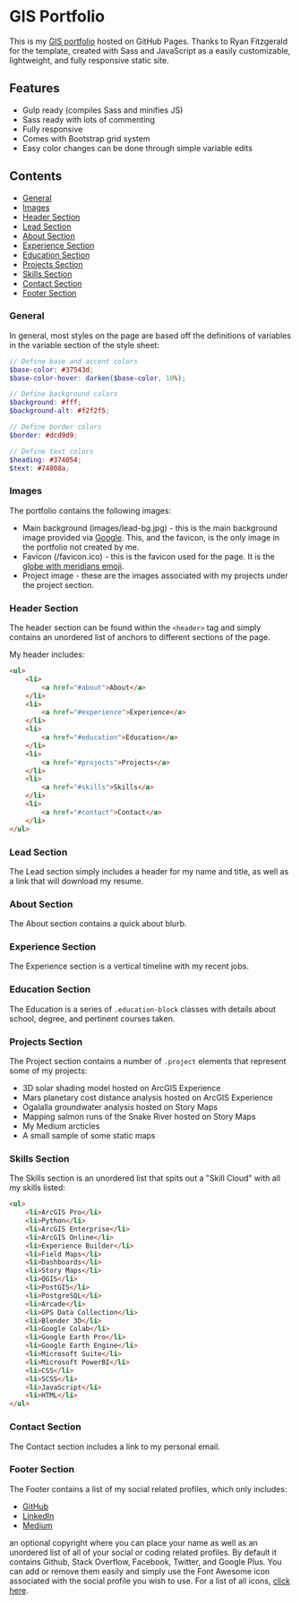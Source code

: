 # GIS Portfolio

This is my [GIS portfolio](https://colinstiles.github.io/gis-portfolio) hosted on GitHub Pages. Thanks to Ryan Fitzgerald for the template, created with Sass and JavaScript as a easily customizable, lightweight, and fully responsive static site.


## Features

* Gulp ready (compiles Sass and minifies JS)
* Sass ready with lots of commenting
* Fully responsive
* Comes with Bootstrap grid system
* Easy color changes can be done through simple variable edits

## Contents

- [General](#general)
- [Images](#images)
- [Header Section](#header-section)
- [Lead Section](#lead-section)
- [About Section](#about-section)
- [Experience Section](#experience-section)
- [Education Section](#education-section)
- [Projects Section](#projects-section)
- [Skills Section](#skills-section)
- [Contact Section](#contact-section)
- [Footer Section](#footer-section)

### General

In general, most styles on the page are based off the definitions of variables in the variable section of the style sheet:

```SCSS
// Define base and accent colors
$base-color: #37543d;
$base-color-hover: darken($base-color, 10%);

// Define background colors
$background: #fff;
$background-alt: #f2f2f5;

// Define border colors
$border: #dcd9d9;

// Define text colors
$heading: #374054;
$text: #74808a;
```

### Images

The portfolio contains the following images:

* Main background (images/lead-bg.jpg) - this is the main background image provided via [Google](https://blog.google/products/earth/most-stunning-images-from-google-earth/). This, and the favicon, is the only image in the portfolio not created by me.
* Favicon (/favicon.ico) - this is the favicon used for the page. It is the [globe with meridians emoji](https://favicon.io/emoji-favicons/globe-with-meridians).
* Project image - these are the images associated with my projects under the project section.

### Header Section

The header section can be found within the `<header>` tag and simply contains an unordered list of anchors to different sections of the page.

My header includes:

```HTML
<ul>
    <li>
        <a href="#about">About</a>
    </li>
    <li>
        <a href="#experience">Experience</a>
    </li>
    <li>
        <a href="#education">Education</a>
    </li>
    <li>
        <a href="#projects">Projects</a>
    </li>
    <li>
        <a href="#skills">Skills</a>
    </li>
    <li>
        <a href="#contact">Contact</a>
    </li>
</ul>
```

### Lead Section

The Lead section simply includes a header for my name and title, as well as a link that will download my resume.

### About Section

The About section contains a quick about blurb.

### Experience Section

The Experience section is a vertical timeline with my recent jobs.

### Education Section

The Education is a series of `.education-block` classes with details about school, degree, and pertinent courses taken.

### Projects Section

The Project section contains a number of `.project` elements that represent some of my projects:

*   3D solar shading model hosted on ArcGIS Experience
*   Mars planetary cost distance analysis hosted on ArcGIS Experience
*   Ogalalla groundwater analysis hosted on Story Maps
*   Mapping salmon runs of the Snake River hosted on Story Maps
*   My Medium arcticles
*   A small sample of some static maps

### Skills Section

The Skills section is an unordered list that spits out a "Skill Cloud" with all my skills listed:

```HTML
<ul>
    <li>ArcGIS Pro</li>
    <li>Python</li>
    <li>ArcGIS Enterprise</li>
    <li>ArcGIS Online</li>
    <li>Experience Builder</li>
    <li>Field Maps</li>
    <li>Dashboards</li>
    <li>Story Maps</li>
    <li>QGIS</li>
    <li>PostGIS</li>
    <li>PostgreSQL</li>
    <li>Arcade</li>
    <li>GPS Data Collection</li>
    <li>Blender 3D</li>
    <li>Google Colab</li>
    <li>Google Earth Pro</li>
    <li>Google Earth Engine</li>
    <li>Microsoft Suite</li>
    <li>Microsoft PowerBI</li>
    <li>CSS</li>
    <li>SCSS</li>
    <li>JavaScript</li>
    <li>HTML</li>
</ul>
```

### Contact Section

The Contact section includes a link to my personal email.

### Footer Section

The Footer contains a list of my social related profiles, which only includes:

*   [GitHub](https://github.com/colinstiles)
*   [LinkedIn](https://www.linkedin.com/in/colin-t-stiles-gisp-386717292/)
*   [Medium](https://www.medium.com/@colintimothystiles)

an optional copyright where you can place your name as well as an unordered list of all of your social or coding related profiles. By default it contains Github, Stack Overflow, Facebook, Twitter, and Google Plus. You can add or remove them easily and simply use the Font Awesome icon associated with the social profile you wish to use. For a list of all icons, [click here](http://fontawesome.io/icons/).